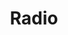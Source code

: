 ---
title: Radio
tags:
icon: radio
svg: '<svg xmlns="http://www.w3.org/2000/svg" width="24" height="24" fill="none" viewBox="0 0 24 24" stroke-width="1.5" stroke-linecap="round" stroke-linejoin="round" stroke="currentColor"><path d="M12 13.5a1.5 1.5 0 1 0 0-3 1.5 1.5 0 0 0 0 3Zm-3.449 2.205a5.234 5.234 0 0 1-1.148-1.7 5.191 5.191 0 0 1 1.148-5.71M18.07 5.5a9.148 9.148 0 0 1 2.719 6.5 9.148 9.148 0 0 1-2.72 6.5M15.24 8.295a5.232 5.232 0 0 1 1.148 1.7 5.192 5.192 0 0 1-1.148 5.71M5.512 18.5A9.148 9.148 0 0 1 2.793 12c0-2.438.978-4.776 2.72-6.5"/></svg>'
---